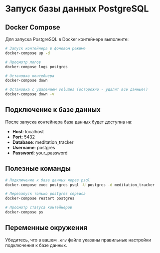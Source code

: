 # Запуск базы данных PostgreSQL

## Docker Compose

Для запуска PostgreSQL в Docker контейнере выполните:

```bash
# Запуск контейнера в фоновом режиме
docker-compose up -d

# Просмотр логов
docker-compose logs postgres

# Остановка контейнера
docker-compose down

# Остановка с удалением volumes (осторожно - удалит все данные!)
docker-compose down -v
```

## Подключение к базе данных

После запуска контейнера база данных будет доступна на:

- **Host**: localhost
- **Port**: 5432
- **Database**: meditation_tracker
- **Username**: postgres
- **Password**: your_password

## Полезные команды

```bash
# Подключение к базе данных через psql
docker-compose exec postgres psql -U postgres -d meditation_tracker

# Перезапуск только postgres сервиса
docker-compose restart postgres

# Просмотр статуса контейнеров
docker-compose ps
```

## Переменные окружения

Убедитесь, что в вашем `.env` файле указаны правильные настройки подключения к базе данных.
